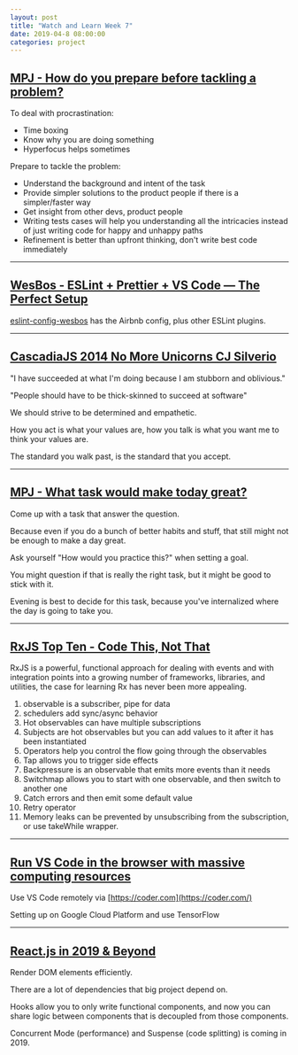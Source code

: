 ```yaml
---
layout: post
title: "Watch and Learn Week 7"
date: 2019-04-8 08:00:00
categories: project
---
```


## [MPJ - How do you prepare before tackling a problem?](https://www.youtube.com/watch?v=mF-tVjXbO8Y)

To deal with procrastination: 

- Time boxing
- Know why you are doing something
- Hyperfocus helps sometimes

Prepare to tackle the problem:

- Understand the background and intent of the task
- Provide simpler solutions to the product people if there is a simpler/faster way
- Get insight from other devs, product people
- Writing tests cases will help you understanding all the intricacies instead of just writing code for happy and unhappy paths
- Refinement is better than upfront thinking, don't write best code immediately

---

## [WesBos - ESLint + Prettier + VS Code — The Perfect Setup](https://www.youtube.com/watch?v=lHAeK8t94as)

[eslint-config-wesbos](https://github.com/wesbos/eslint-config-wesbos) has the Airbnb config, plus other ESLint plugins.

---

## [CascadiaJS 2014 No More Unicorns CJ Silverio](https://www.youtube.com/watch?v=uLxpko00QKk)

"I have succeeded at what I'm doing because I am stubborn and oblivious." 

"People should have to be thick-skinned to succeed at software"

We should strive to be determined and empathetic. 

 How you act is what your values are, how you talk is what you want me to think your values are.

The standard you walk past, is the standard that you accept.

---

## [MPJ - What task would make today great?](https://www.youtube.com/watch?v=T2KbMeS9lLQ)

Come up with a task that answer the question. 

Because even if you do a bunch of better habits and stuff, that still might not be enough to make a day great.

Ask yourself "How would you practice this?" when setting a goal.

You might question if that is really the right task, but it might be good to stick with it.

Evening is best to decide for this task, because you've internalized where the day is going to take you.

---

## [RxJS Top Ten - Code This, Not That](https://www.youtube.com/watch?v=ewcoEYS85Co)

RxJS is a powerful, functional approach for dealing with events and with integration points into a growing number of frameworks, libraries, and utilities, the case for learning Rx has never been more appealing.

1. observable is a subscriber, pipe for data
2. schedulers add sync/async behavior 
3. Hot observables can have multiple subscriptions
4. Subjects are hot observables but you can add values to it after it has been instantiated
5. Operators help you control the flow going through the observables
6. Tap allows you to trigger side effects
7. Backpressure is an observable that emits more events than it needs
8. Switchmap allows you to start with one observable, and then switch to another one
9. Catch errors and then emit some default value
10. Retry operator
11. Memory leaks can be prevented by unsubscribing from the subscription, or use takeWhile  wrapper.

---

## [Run VS Code in the browser with massive computing resources](https://www.youtube.com/watch?v=N5WojMutddQ)

Use VS Code remotely via [https://coder.com](https://coder.com/)

Setting up on Google Cloud Platform and use TensorFlow

---

## [React.js in 2019 & Beyond](https://www.youtube.com/watch?v=XWfHTLm6ECQ)

Render DOM elements efficiently.

There are a lot of dependencies that big project depend on. 

Hooks allow you to only write functional components, and now you can share logic between components that is decoupled from those components.

Concurrent Mode (performance) and Suspense (code splitting) is coming in 2019.